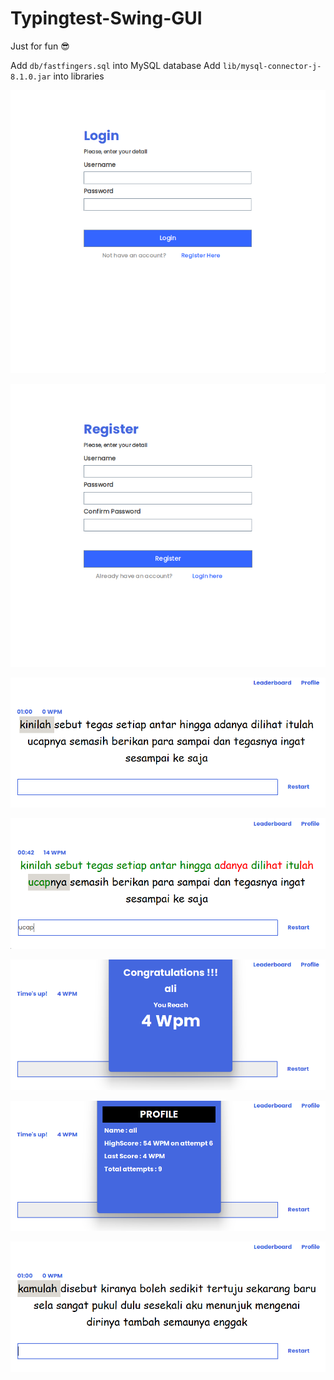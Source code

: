 # Typingtest-Swing-GUI

Just for fun 😎

Add `db/fastfingers.sql` into MySQL database
Add `lib/mysql-connector-j-8.1.0.jar` into libraries

![alt text](image/tt1.png)

![alt text](image/tt2.png)

![alt text](image/tt3.png)

![alt text](image/tt4.png)

![alt text](image/tt5.png)

![alt text](image/tt6.png)

![alt text](image/tt7.png)